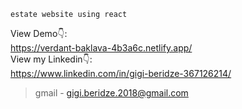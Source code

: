 ```
estate website using react
```
View Demo👇: <br />
https://verdant-baklava-4b3a6c.netlify.app/<br />
View my Linkedin👇: <br />
https://www.linkedin.com/in/gigi-beridze-367126214/ <br />



> gmail - gigi.beridze.2018@gmail.com<br /> 

<br />
